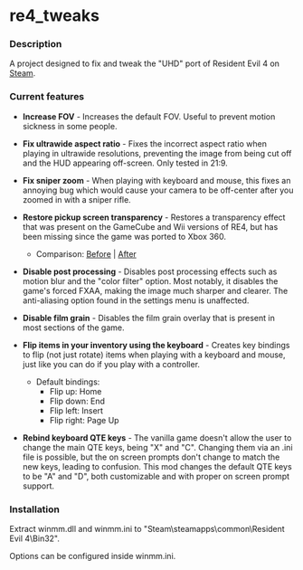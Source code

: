 
# re4_tweaks

### Description
A project designed to fix and tweak the "UHD" port of Resident Evil 4 on [Steam](https://store.steampowered.com/app/254700/Resident_Evil_4/).

### Current features

 * **Increase FOV** - Increases the default FOV. Useful to prevent motion sickness in some people.

 * **Fix ultrawide aspect ratio** - Fixes the incorrect aspect ratio when playing in ultrawide resolutions, preventing the image from being cut off and the HUD appearing off-screen. Only tested in 21:9.

 * **Fix sniper zoom** - When playing with keyboard and mouse, this fixes an annoying bug which would cause your camera to be off-center after you zoomed in with a sniper rifle.

 * **Restore pickup screen transparency** - Restores a transparency effect that was present on the GameCube and Wii versions of RE4, but has been missing since the game was ported to Xbox 360. 
	* Comparison: [Before](https://i.imgur.com/AdP9AtK.jpg) | [After](https://i.imgur.com/BSKjq6b.jpg)

* **Disable post processing** - Disables post processing effects such as motion blur and the "color filter" option. Most notably, it disables the game's forced FXAA, making the image much sharper and clearer. 
The anti-aliasing option found in the settings menu is unaffected.

 * **Disable film grain** - Disables the film grain overlay that is present in most sections of the game.

 * **Flip items in your inventory using the keyboard** - Creates key bindings to flip (not just rotate) items when playing with a keyboard and mouse, just like you can do if you play with a controller.
    * Default bindings: 
		 * Flip up: Home
		 * Flip down: End
		 * Flip left: Insert
		 * Flip right: Page Up

 * **Rebind keyboard QTE keys** - The vanilla game doesn't allow the user to change the main QTE keys, being "X" and "C". Changing them via an .ini file is possible, but the on screen prompts don't change to match the new keys, leading to confusion. This mod changes the default QTE keys to be "A" and "D", both customizable and with proper on screen prompt support.

### Installation

Extract winmm.dll and winmm.ini to "Steam\steamapps\common\Resident Evil 4\Bin32".

Options can be configured inside winmm.ini.
